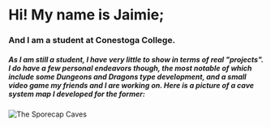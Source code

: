 # Hi! My name is Jaimie;

### And I am a student at Conestoga College. 

##### As I am still a student, I have very little to show in terms of real "projects". I do have a few personal endeavors though, the most notable of which include some Dungeons and Dragons type development, and a small video game my friends and I are working on. Here is a picture of a cave system map I developed for the former: 

![The Sporecap Caves](https://cdn.discordapp.com/attachments/937888518498312195/953749514458640385/20220316_161417.jpg)
